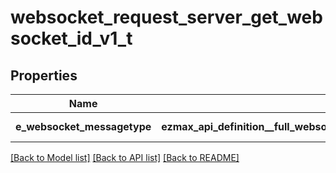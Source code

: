 # websocket_request_server_get_websocket_id_v1_t

## Properties
Name | Type | Description | Notes
------------ | ------------- | ------------- | -------------
**e_websocket_messagetype** | **ezmax_api_definition__full_websocket_request_server_get_websocket_id_v1_EWEBSOCKETMESSAGETYPE_e** | The Type of message | 

[[Back to Model list]](../README.md#documentation-for-models) [[Back to API list]](../README.md#documentation-for-api-endpoints) [[Back to README]](../README.md)



